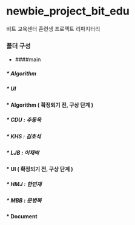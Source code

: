 # newbie_project_bit_edu
비트 교육센터 훈련생 프로젝트 리파지터리

### 폴더 구성
* ####main
#####   * Algorithm
#####   * UI
    
#### * Algorithm ( 확정되기 전, 구상 단계 )
#####  * CDU : 추동욱
#####  * KHS : 김호석
#####  * LJB : 이재박
#### * UI ( 확정되기 전, 구상 단계 )
#####  * HMJ : 한민재
#####  * MBB : 문병복

#### * Document
